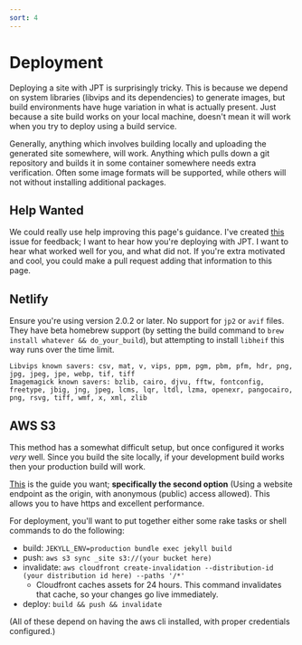 ```yaml
---
sort: 4
---
```


# Deployment

Deploying a site with JPT is surprisingly tricky. This is because we depend on system libraries
(libvips and its dependencies) to generate images, but build environments have huge variation in
what is actually present. Just because a site build works on your local machine, doesn't mean it
will work when you try to deploy using a build service.

Generally, anything which involves building locally and uploading the generated site somewhere, will
work. Anything which pulls down a git repository and builds it in some container somewhere needs
extra verification. Often some image formats will be supported, while others will not without
installing additional packages.

## Help Wanted

We could really use help improving this page's guidance. I've created
[this](https://github.com/rbuchberger/jekyll_picture_tag/issues/240) issue for feedback; I want to
hear how you're deploying with JPT. I want to hear what worked well for you, and what did not. If
you're extra motivated and cool, you could make a pull request adding that information to this page.

## Netlify

Ensure you're using version 2.0.2 or later. No support for `jp2` or `avif` files. They have beta
homebrew support (by setting the build command to `brew install whatever && do_your_build`), but
attempting to install `libheif` this way runs over the time limit.

```
Libvips known savers: csv, mat, v, vips, ppm, pgm, pbm, pfm, hdr, png, jpg, jpeg, jpe, webp, tif, tiff
Imagemagick known savers: bzlib, cairo, djvu, fftw, fontconfig, freetype, jbig, jng, jpeg, lcms, lqr, ltdl, lzma, openexr, pangocairo, png, rsvg, tiff, wmf, x, xml, zlib
```

## AWS S3

This method has a somewhat difficult setup, but once configured it works _very_ well. Since you
build the site locally, if your development build works then your production build will work.

[This](https://aws.amazon.com/premiumsupport/knowledge-center/cloudfront-serve-static-website/) is
the guide you want; **specifically the second option** (Using a website endpoint as the origin, with
anonymous (public) access allowed). This allows you to have https and excellent performance.

For deployment, you'll want to put together either some rake tasks or shell commands to do the
following:

* build: `JEKYLL_ENV=production bundle exec jekyll build`
* push: `aws s3 sync _site s3://(your bucket here)`
* invalidate: `aws cloudfront create-invalidation --distribution-id (your distribution id here) --paths '/*'`
  * Cloudfront caches assets for 24 hours. This command invalidates that cache, so your changes go
    live immediately.
* deploy: `build && push && invalidate`

(All of these depend on having the aws cli installed, with proper credentials configured.)
